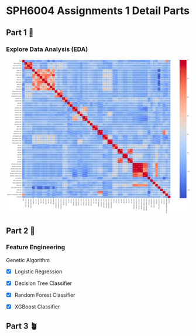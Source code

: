 # SPH6004 Assignments 1 Detail Parts



## Part 1 🌱

### Explore Data Analysis (EDA)

![image-20230302182726427](README.assets/image-20230302182726427.png)



## Part 2 🌿

### Feature Engineering 

Genetic Algorithm

- [x] Logistic Regression

- [x] Decision Tree Classifier

- [x] Random Forest Classifier

- [x] XGBoost Classifier

  

## Part 3 🪴
